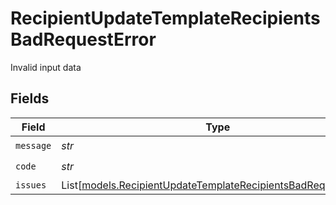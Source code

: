 # RecipientUpdateTemplateRecipientsBadRequestError

Invalid input data


## Fields

| Field                                                                                                                          | Type                                                                                                                           | Required                                                                                                                       | Description                                                                                                                    |
| ------------------------------------------------------------------------------------------------------------------------------ | ------------------------------------------------------------------------------------------------------------------------------ | ------------------------------------------------------------------------------------------------------------------------------ | ------------------------------------------------------------------------------------------------------------------------------ |
| `message`                                                                                                                      | *str*                                                                                                                          | :heavy_check_mark:                                                                                                             | N/A                                                                                                                            |
| `code`                                                                                                                         | *str*                                                                                                                          | :heavy_check_mark:                                                                                                             | N/A                                                                                                                            |
| `issues`                                                                                                                       | List[[models.RecipientUpdateTemplateRecipientsBadRequestIssue](../models/recipientupdatetemplaterecipientsbadrequestissue.md)] | :heavy_minus_sign:                                                                                                             | N/A                                                                                                                            |